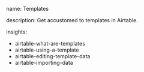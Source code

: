 name: Templates

description: Get accustomed to templates in Airtable.

insights:
  - airtable-what-are-templates
  - airtable-using-a-template
  - airtable-editing-template-data
  - airtable-importing-data
